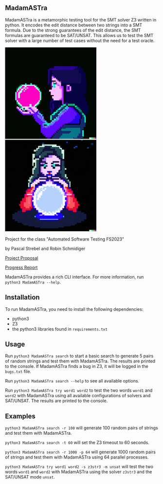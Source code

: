 ## MadamASTra

MadamASTra is a metamorphic testing tool for the SMT solver Z3 written in python. It encodes the edit distance between two strings into a SMT formula. Due to the strong guarantees of the edit distance, the SMT formulas are guaranteed to be SAT/UNSAT. This allows us to test the SMT solver with a large number of test cases without the need for a test oracle.

<img src="docs/res/MadamASTra1.png" height="300">
<img src="docs/res/MadamASTra2.png" height="300">

Project for the class "Automated Software Testing FS2023"

by Pascal Strebel and Robin Schmidiger

[Project Proposal](docs/ProjectProposal.pdf)

[Progress Report](docs/ProgressReport.pdf)

MadamASTra provides a rich CLI interface. For more information, run `python3 MadamASTra --help`.

## Installation

To run MadamASTra, you need to install the following dependencies:
- python3
- Z3
- the python3 libraries found in `requirements.txt`

## Usage

Run `python3 MadamASTra search` to start a basic search to generate 5 pairs of random strings and test them with MadamASTra. The results are printed to the console. If MadamASTra finds a bug in Z3, it will be logged in the `bugs.txt` file.

Run `python3 MadamASTra search --help` to see all available options.

Run `python3 MadamASTra try word1 word2` to test the two words `word1` and `word2` with MadamASTra using all available configurations of solvers and SAT/UNSAT. The results are printed to the console.

## Examples

`python3 MadamASTra search -r 100` will generate 100 random pairs of strings and test them with MadamASTra.

`python3 MadamASTra search -t 60` will set the Z3 timeout to 60 seconds.

`python3 MadamASTra search -r 1000 -p 64` will generate 1000 random pairs of strings and test them with MadamASTra using 64 parallel processes.

`python3 MadamASTra try word1 word2 -s z3str3 -m unsat` will test the two words `word1` and `word2` with MadamASTra using the solver `z3str3` and the SAT/UNSAT mode `unsat`.